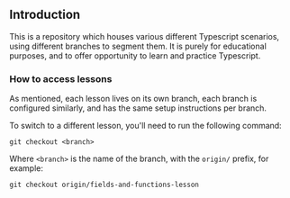 ## Introduction

This is a repository which houses various different Typescript scenarios, using different branches to segment them. It is purely for educational purposes, and to offer opportunity to learn and practice Typescript.

### How to access lessons

As mentioned, each lesson lives on its own branch, each branch is configured similarly, and has the same setup instructions per branch.

To switch to a different lesson, you'll need to run the following command:

```
git checkout <branch>
```

Where `<branch>` is the name of the branch, with the `origin/` prefix, for example:

```
git checkout origin/fields-and-functions-lesson
```
